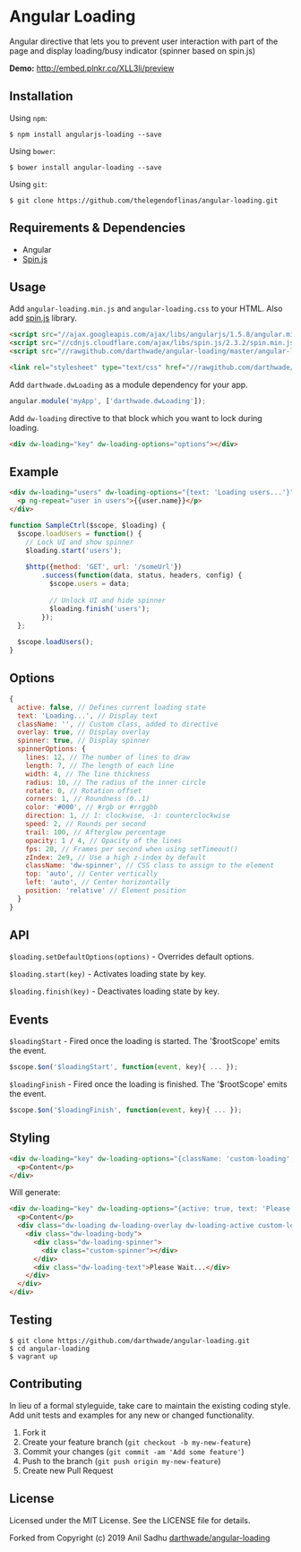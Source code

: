 # Angular Loading
Angular directive that lets you to prevent user interaction with part of the page and display loading/busy indicator (spinner based on spin.js)

**Demo:** http://embed.plnkr.co/XLL3li/preview

## Installation
Using `npm`:
```shell 
$ npm install angularjs-loading --save
```

Using `bower`:
```shell 
$ bower install angular-loading --save
```

Using `git`:
```shell 
$ git clone https://github.com/thelegendoflinas/angular-loading.git
```

## Requirements & Dependencies
- Angular
- [Spin.js](https://github.com/fgnass/spin.js)

## Usage

Add `angular-loading.min.js` and `angular-loading.css` to your HTML. Also add [spin.js](https://github.com/fgnass/spin.js) library.
``` html
<script src="//ajax.googleapis.com/ajax/libs/angularjs/1.5.8/angular.min.js"></script>
<script src="//cdnjs.cloudflare.com/ajax/libs/spin.js/2.3.2/spin.min.js"></script>
<script src="//rawgithub.com/darthwade/angular-loading/master/angular-loading.min.js"></script>

<link rel="stylesheet" type="text/css" href="//rawgithub.com/darthwade/angular-loading/master/angular-loading.css"/>
```

Add `darthwade.dwLoading` as a module dependency for your app.
``` javascript
angular.module('myApp', ['darthwade.dwLoading']);
```

Add `dw-loading` directive to that block which you want to lock during loading.
``` html
<div dw-loading="key" dw-loading-options="options"></div>
```

## Example

``` html
<div dw-loading="users" dw-loading-options="{text: 'Loading users...'}" class="users-list">
  <p ng-repeat="user in users">{{user.name}}</p>
</div>
```
``` javascript
function SampleCtrl($scope, $loading) {
  $scope.loadUsers = function() {
    // Lock UI and show spinner
    $loading.start('users');
  
    $http({method: 'GET', url: '/someUrl'})
        .success(function(data, status, headers, config) {
          $scope.users = data;
          
          // Unlock UI and hide spinner
          $loading.finish('users');
        });
  };
  
  $scope.loadUsers();
}
```

## Options

``` javascript
{
  active: false, // Defines current loading state
  text: 'Loading...', // Display text
  className: '', // Custom class, added to directive
  overlay: true, // Display overlay
  spinner: true, // Display spinner
  spinnerOptions: {
    lines: 12, // The number of lines to draw
    length: 7, // The length of each line
    width: 4, // The line thickness
    radius: 10, // The radius of the inner circle
    rotate: 0, // Rotation offset
    corners: 1, // Roundness (0..1)
    color: '#000', // #rgb or #rrggbb
    direction: 1, // 1: clockwise, -1: counterclockwise
    speed: 2, // Rounds per second
    trail: 100, // Afterglow percentage
    opacity: 1 / 4, // Opacity of the lines
    fps: 20, // Frames per second when using setTimeout()
    zIndex: 2e9, // Use a high z-index by default
    className: 'dw-spinner', // CSS class to assign to the element
    top: 'auto', // Center vertically
    left: 'auto', // Center horizontally
    position: 'relative' // Element position
  }
}
```

## API

`$loading.setDefaultOptions(options)` - Overrides default options.

`$loading.start(key)` - Activates loading state by key.

`$loading.finish(key)` - Deactivates loading state by key.

## Events
`$loadingStart` - Fired once the loading is started. The '$rootScope' emits the event.
``` javascript
$scope.$on('$loadingStart', function(event, key){ ... });
```

`$loadingFinish` - Fired once the loading is finished. The '$rootScope' emits the event.
``` javascript
$scope.$on('$loadingFinish', function(event, key){ ... });
```

## Styling
``` html
<div dw-loading="key" dw-loading-options="{className: 'custom-loading', spinnerOptions: {className: 'custom-spinner'}}" class="my-block">
  <p>Content</p>
</div>
```
Will generate:
``` html
<div dw-loading="key" dw-loading-options="{active: true, text: 'Please Wait...', className: 'custom-loading', spinnerOptions: {className: 'custom-spinner'}}" class="my-block">
  <p>Content</p>
  <div class="dw-loading dw-loading-overlay dw-loading-active custom-loading">
    <div class="dw-loading-body">
      <div class="dw-loading-spinner">
        <div class="custom-spinner"></div>
      </div>
      <div class="dw-loading-text">Please Wait...</div>
    </div>
  </div>
</div>
```

## Testing
```shell 
$ git clone https://github.com/darthwade/angular-loading.git
$ cd angular-loading
$ vagrant up
```

## Contributing
In lieu of a formal styleguide, take care to maintain the existing coding style. Add unit tests and examples for any new or changed functionality.

1. Fork it
2. Create your feature branch (`git checkout -b my-new-feature`)
3. Commit your changes (`git commit -am 'Add some feature'`)
4. Push to the branch (`git push origin my-new-feature`)
5. Create new Pull Request

## License

Licensed under the MIT License. See the LICENSE file for details.

Forked from 
Copyright (c) 2019 Anil Sadhu [darthwade/angular-loading](https://github.com/darthwade/angular-loading)
